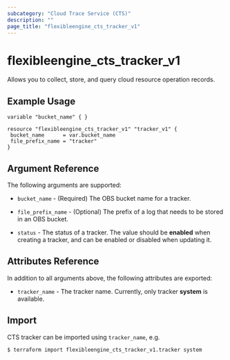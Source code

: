 ```yaml
---
subcategory: "Cloud Trace Service (CTS)"
description: ""
page_title: "flexibleengine_cts_tracker_v1"
---
```


# flexibleengine_cts_tracker_v1

Allows you to collect, store, and query cloud resource operation records.

## Example Usage

 ```hcl
 variable "bucket_name" { }
 
 resource "flexibleengine_cts_tracker_v1" "tracker_v1" {
  bucket_name      = var.bucket_name
  file_prefix_name = "tracker"
 }

 ```

## Argument Reference

The following arguments are supported:

* `bucket_name` - (Required) The OBS bucket name for a tracker.

* `file_prefix_name` - (Optional) The prefix of a log that needs to be stored in an OBS bucket.

* `status` - The status of a tracker. The value should be **enabled** when creating a tracker,
  and can be enabled or disabled when updating it.

## Attributes Reference

In addition to all arguments above, the following attributes are exported:

* `tracker_name` - The tracker name. Currently, only tracker **system** is available.

## Import

CTS tracker can be imported using  `tracker_name`, e.g.

```
$ terraform import flexibleengine_cts_tracker_v1.tracker system
```
